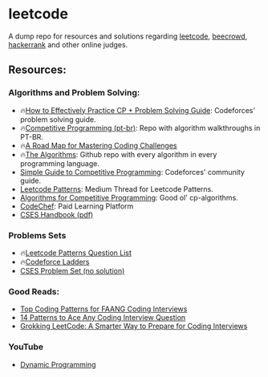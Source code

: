 # leetcode

A dump repo for resources and solutions regarding [leetcode](https://leetcode.com/), [beecrowd](https://judge.beecrowd.com/en), [hackerrank](https://www.hackerrank.com/) and other online judges.

## Resources:

### Algorithms and Problem Solving:

- 🔥[How to Effectively Practice CP + Problem Solving Guide](https://codeforces.com/blog/entry/116371): Codeforces' problem solving guide.
- 🔥[Competitive Programming (pt-br)](https://github.com/UnBalloon/programacao-competitiva): Repo with algorithm walkthroughs in PT-BR.
- 🔥[A Road Map for Mastering Coding Challenges](https://whimsical.com/codeforces-candidate-master-roadmap-by-love-babbar-CiXPPD3CnwoXPr2d8Ajx1h)
- 🔥[The Algorithms](https://github.com/TheAlgorithms): Github repo with every algorithm in every programming language.
- [Simple Guide to Competitive Programming](https://codeforces.com/blog/entry/103141): Codeforces' community guide.
- [Leetcode Patterns](https://medium.com/leetcode-patterns): Medium Thread for Leetcode Patterns.
- [Algorithms for Competitive Programming](https://cp-algorithms.com/): Good ol' cp-algorithms.
- [CodeChef](https://www.codechef.com/): Paid Learning Platform
- [CSES Handbook (pdf)](https://cses.fi/book/book.pdf)

### Problems Sets

- 🔥[Leetcode Patterns Question List](https://seanprashad.com/leetcode-patterns/)
- 🔥[Codeforce Ladders](https://earthshakira.github.io/a2oj-clientside/server/Ladders.html)
- [CSES Problem Set (no solution)](https://cses.fi/problemset/)

### Good Reads:

- [Top Coding Patterns for FAANG Coding Interviews](https://interviewnoodle.com/top-leetcode-patterns-for-faang-coding-interviews-bdbe8766534c)
- [14 Patterns to Ace Any Coding Interview Question](https://hackernoon.com/14-patterns-to-ace-any-coding-interview-question-c5bb3357f6ed)
- [Grokking LeetCode: A Smarter Way to Prepare for Coding Interviews](https://interviewnoodle.com/grokking-leetcode-a-smarter-way-to-prepare-for-coding-interviews-e86d5c9fe4e1)

### YouTube

- [Dynamic Programming](https://youtu.be/oBt53YbR9Kk?si=oV5po9mpA2o4tmaG)
